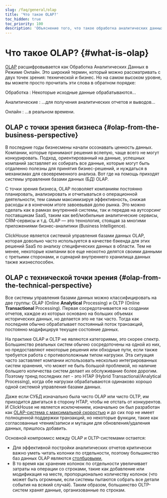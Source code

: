 ```yaml
---
slug: /faq/general/olap
title: 'Что такое OLAP?'
toc_hidden: true
toc_priority: 100
description: 'Объяснение того, что такое обработка аналитических данных в режиме онлайн'
---
```



# Что такое OLAP? {#what-is-olap}

[OLAP](https://en.wikipedia.org/wiki/Online_analytical_processing) расшифровывается как Обработка Аналитических Данных в Режиме Онлайн. Это широкий термин, который можно рассматривать с двух точек зрения: технической и бизнес. Но на самом высоком уровне, вы можете просто прочитать эти слова в обратном порядке:

Обработка
:   Некоторые исходные данные обрабатываются...

Аналитические
:   ...для получения аналитических отчетов и выводов...

Онлайн
:   ...в реальном времени.

## OLAP с точки зрения бизнеса {#olap-from-the-business-perspective}

В последние годы бизнесмены начали осознавать ценность данных. Компании, которые принимают решения вслепую, чаще всего не могут конкурировать. Подход, ориентированный на данные, успешных компаний заставляет их собирать все данные, которые могут быть отдаленно полезны для принятия бизнес-решений, и нуждаться в механизмах для своевременного анализа. Вот где на помощь приходят системы управления базами данных (БД) OLAP.

С точки зрения бизнеса, OLAP позволяет компаниям постоянно планировать, анализировать и отчитываться о операционной деятельности, тем самым максимизируя эффективность, снижая расходы и в конечном итоге завоевывая долю рынка. Это можно сделать как в рамках внутренней системы, так и передав на аутсорсинг поставщикам SaaS, таким как веб/мобильные аналитические сервисы, CRM-сервисы и т.д. OLAP — это технология, стоящая за многими приложениями бизнес-аналитики (Business Intelligence).

ClickHouse является системой управления базами данных OLAP, которая довольно часто используется в качестве бэкенда для этих решений SaaS по анализу специфических данных в области. Тем не менее, некоторые компании все еще неохотно делятся своими данными с третьими сторонами, и сценарий внутреннего хранилища данных также жизнеспособен.

## OLAP с технической точки зрения {#olap-from-the-technical-perspective}

Все системы управления базами данных можно классифицировать на две группы: OLAP (Online **Analytical** Processing) и OLTP (Online **Transactional** Processing). Первая сосредотачивается на создании отчетов, каждое из которых основано на больших объемах исторических данных, но делается это не так часто. Тогда как последняя обычно обрабатывает постоянный поток транзакций, постоянно модифицируя текущее состояние данных.

На практике OLAP и OLTP не являются категориями, это скорее спектр. Большинство реальных систем обычно сосредоточены на одной из них, но предоставляют некоторые решения или обходные пути, если также требуется работа с противоположным типом нагрузки. Эта ситуация часто заставляет компании использовать несколько интегрированных систем хранения, что может не быть большой проблемой, но наличие большего количества систем делает их обслуживание более дорогим. Поэтому тренд последних лет - это HTAP (Hybrid Transactional/Analytical Processing), когда обе нагрузки обрабатываются одинаково хорошо одной системой управления базами данных.

Даже если СУБД изначально была чисто OLAP или чисто OLTP, им приходится двигаться в сторону HTAP, чтобы не отстать от конкурентов. И ClickHouse не является исключением, изначально он был разработан как [OLAP-система с максимальной скоростью](../../concepts/why-clickhouse-is-so-fast.md) и до сих пор не имеет полноценной поддержки транзакций, но некоторые функции, такие как согласованные чтения/записи и мутации для обновления/удаления данных, пришлось добавить.

Основной компромисс между OLAP и OLTP-системами остается:

- Для эффективной постройки аналитических отчетов критически важно уметь читать колонки по отдельности, поэтому большинство баз данных OLAP являются [столбцовыми](../../faq/general/columnar-database.md),
- В то время как хранение колонок по отдельности увеличивает затраты на операции со строками, такие как добавление или модификация на месте, пропорционально количеству колонок (что может быть огромным, если системы пытаются собрать все детали события на всякий случай). Таким образом, большинство OLTP-систем хранят данные, организованные по строкам.
